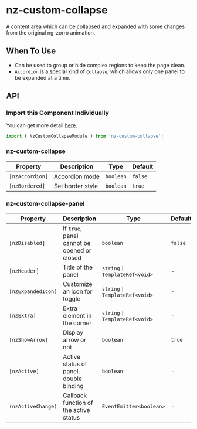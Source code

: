 # nz-custom-collapse
A content area which can be collapsed and expanded with some changes from the original ng-zorro animation.


## When To Use

- Can be used to group or hide complex regions to keep the page clean.
- `Accordion` is a special kind of `Collapse`, which allows only one panel to be expanded at a time.

## API

### Import this Component Individually

You can get more detail [here](/docs/getting-started/en#import-a-component-individually).

```ts
import { NzCustomCollapseModule } from 'nz-custom-collapse';
```

### nz-custom-collapse

| Property | Description | Type | Default |
| -------- | ----------- | ---- | ------- |
| `[nzAccordion]` | Accordion mode | `boolean` | `false`|
| `[nzBordered]` | Set border style | `boolean` | `true` |

### nz-custom-collapse-panel

| Property | Description | Type | Default |
| -------- | ----------- | ---- | ------- |
| `[nzDisabled]` | If `true`, panel cannot be opened or closed | `boolean` | `false` |
| `[nzHeader]` | Title of the panel | `string｜TemplateRef<void>` | - |
| `[nzExpandedIcon]` | Customize an icon for toggle | `string｜TemplateRef<void>` | - |
| `[nzExtra]` | Extra element in the corner | `string｜TemplateRef<void>` | - |
| `[nzShowArrow]` | Display arrow or not | `boolean` | `true` |
| `[nzActive]` | Active status of panel, double binding | `boolean` | - |
| `(nzActiveChange)` | Callback function of the active status | `EventEmitter<boolean>` | - |

